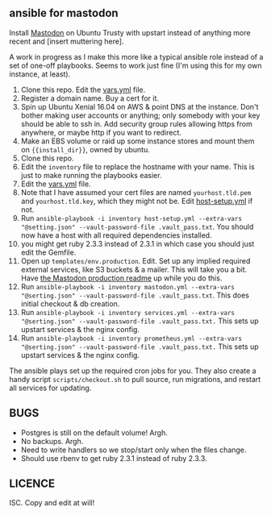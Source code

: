 ## ansible for mastodon

Install [Mastodon](https://github.com/Tootsuite/mastodon) on Ubuntu Trusty with upstart instead of anything more recent and [insert muttering here].

A work in progress as I make this more like a typical ansible role instead of a set of one-off playbooks. Seems to work just fine (I'm using this for my own instance, at least).

1. Clone this repo. Edit the [vars.yml](vars.yml) file.
1. Register a domain name. Buy a cert for it.
1. Spin up Ubuntu Xenial 16.04 on AWS & point DNS at the instance. Don't bother making user accounts or anything; only somebody with your key should be able to ssh in. Add security group rules allowing https from anywhere, or maybe http if you want to redirect.
1. Make an EBS volume or raid up some instance stores and mount them on `{{install_dir}}`, owned by ubuntu.
1. Clone this repo.
1. Edit the `inventory` file to replace the hostname with your name. This is just to make running the playbooks easier.
1. Edit the [vars.yml](vars.yml) file.
1. Note that I have assumed your cert files are named `yourhost.tld.pem` and `yourhost.tld.key`, which they might not be. Edit [host-setup.yml](host-setup.yml) if not.
1. Run `ansible-playbook -i inventory host-setup.yml --extra-vars "@setting.json" --vault-password-file .vault_pass.txt`. You should now have a host with all required dependencies installed.
1. you might get ruby 2.3.3 instead of 2.3.1 in which case you should just edit the Gemfile.
1. Open up `templates/env.production`. Edit. Set up any implied required external services, like S3 buckets & a mailer. This will take you a bit. Have [the Mastodon production readme](https://github.com/Tootsuite/mastodon/blob/master/docs/Running-Mastodon/Production-guide.md) up while you do this.
1. Run `ansible-playbook -i inventory mastodon.yml --extra-vars "@serting.json" --vault-password-file .vault_pass.txt`. This does initial checkout & db creation.
1. Run `ansible-playbook -i inventory services.yml --extra-vars "@serting.json" --vault-password-file .vault_pass.txt.` This sets up upstart services & the nginx config.
1. Run `ansible-playbook -i inventory prometheus.yml --extra-vars "@serting.json" --vault-password-file .vault_pass.txt.` This sets up upstart services & the nginx config.

The ansible plays set up the required cron jobs for you. They also create a handy script `scripts/checkout.sh` to pull source, run migrations, and restart all services for updating.

## BUGS

* Postgres is still on the default volume! Argh.
* No backups. Argh.
* Need to write handlers so we stop/start only when the files change.
* Should use rbenv to get ruby 2.3.1 instead of ruby 2.3.3.

## LICENCE

ISC. Copy and edit at will!
